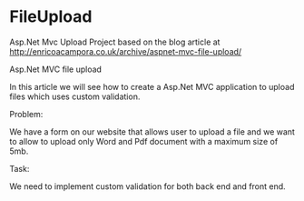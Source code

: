# FileUpload
Asp.Net Mvc Upload
Project based on the blog article at http://enricoacampora.co.uk/archive/aspnet-mvc-file-upload/


Asp.Net MVC file upload

In this article we will see how to create a Asp.Net MVC application to upload files which uses custom validation.

Problem:

We have a form on our website that allows user to upload a file and we want to allow to upload only Word and Pdf document with a maximum size of 5mb.

Task:

We need to implement custom validation for both back end and front end.

